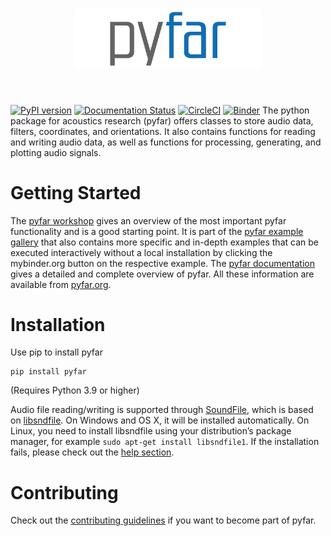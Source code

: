 <h1 align="center">
<img src="https://github.com/pyfar/gallery/raw/main/docs/resources/logos/pyfar_logos_fixed_size_pyfar.png" width="300">
</h1><br>



[![PyPI version](https://badge.fury.io/py/pyfar.svg)](https://badge.fury.io/py/pyfar)
[![Documentation Status](https://readthedocs.org/projects/pyfar/badge/?version=latest)](https://pyfar.readthedocs.io/en/latest/?badge=latest)
[![CircleCI](https://circleci.com/gh/pyfar/pyfar.svg?style=shield)](https://circleci.com/gh/pyfar/pyfar)
[![Binder](https://mybinder.org/badge_logo.svg)](https://mybinder.org/v2/gh/pyfar/gallery/main?labpath=docs/gallery/interactive/pyfar_introduction.ipynb)
The python package for acoustics research (pyfar) offers classes to store audio data, filters, coordinates, and orientations. It also contains functions for reading and writing audio data, as well as functions for processing, generating, and plotting audio signals.

Getting Started
===============

The [pyfar workshop](https://mybinder.org/v2/gh/pyfar/gallery/main?labpath=docs/gallery/interactive/pyfar_introduction.ipynb)
gives an overview of the most important pyfar functionality and is a good
starting point. It is part of the [pyfar example gallery](https://pyfar-gallery.readthedocs.io/en/latest/examples_gallery.html)
that also contains more specific and in-depth
examples that can be executed interactively without a local installation by
clicking the mybinder.org button on the respective example. The
[pyfar documentation](https://pyfar.readthedocs.io) gives a detailed and complete overview of pyfar. All
these information are available from [pyfar.org](https://pyfar.org).

Installation
============

Use pip to install pyfar

    pip install pyfar

(Requires Python 3.9 or higher)

Audio file reading/writing is supported through [SoundFile](https://python-soundfile.readthedocs.io), which is based on
[libsndfile](http://www.mega-nerd.com/libsndfile/). On Windows and OS X, it will be installed automatically.
On Linux, you need to install libsndfile using your distribution’s package manager, for example ``sudo apt-get install libsndfile1``.
If the installation fails, please check out the [help section](https://pyfar-gallery.readthedocs.io/en/latest/help).

Contributing
============

Check out the [contributing guidelines](https://pyfar.readthedocs.io/en/stable/contributing.html) if you want to become part of pyfar.

